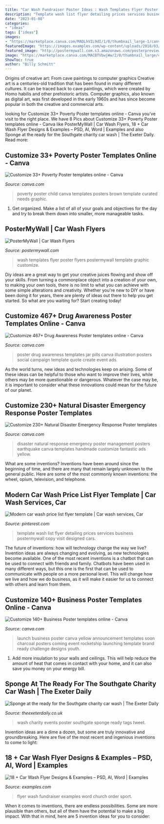 ```yaml
---
title: "Car Wash Fundraiser Poster Ideas : Wash Templates Flyer Poster Flyers Postermywall Template Graphic Customize"
description: "Template wash list flyer detailing prices services business postermywall copy visit designed cars"
date: "2023-01-08"
categories:
- "ideas"
tags: ["ideas"]
images:
- "https://marketplace.canva.com/MADLhVIL9dI/1/0/thumbnail_large-1/canva-jar-of-pills-illustration-drug-awareness-poster-MADLhVIL9dI.jpg"
featuredImage: "https://images.examples.com/wp-content/uploads/2018/03/Car-Wash-Fundraiser-Flyer.jpg"
featured_image: "http://postermywall.com.s3.amazonaws.com/posterpreviews/7a37a46061d68cac0c127f2d0edc7788_screen.jpg?ts=1414297349"
image: "https://marketplace.canva.com/MACBTVbwjWw/2/0/thumbnail_large/canva-charcoal-and-yellow-rocketship-business-launch-poster-MACBTVbwjWw.jpg"
ShowToc: true
author: "Billy Schmitt"
---
```



Origins of creative art: From cave paintings to computer graphics
Creative art is a centuries-old tradition that has been found in many different cultures. It can be traced back to cave paintings, which were created by Homo habilis and other prehistoric artists. Computer graphics, also known as digital art, was first developed in the early 1960s and has since become popular in both the creative and commercial arts.

	

		
looking for Customize 33+ Poverty Poster templates online - Canva you've visit to the right place. We have 8 Pics about Customize 33+ Poverty Poster templates online - Canva like PosterMyWall | Car Wash Flyers, 18 + Car Wash Flyer Designs &amp; Examples – PSD, AI, Word | Examples and also Sponge at the ready for the Southgate charity car wash | The Exeter Daily. Read more:
		
    
## Customize 33+ Poverty Poster Templates Online - Canva

<img loading=lazy src="https://marketplace.canva.com/MACOmoeMvxg/1/0/thumbnail_large/canva--child-photo-brown-footer-poverty-poster-MACOmoeMvxg.jpg" onerror="this.onerror=null;this.src='https://tse3.mm.bing.net/th?id=OIP.nV9uaW3W6vMR2N_Lg9XjrwAAAA&amp;pid=15.1';" alt="Customize 33+ Poverty Poster templates online - Canva">

_Source: canva.com_

>poverty poster child canva templates posters brown template curated needs graphic. 

	

1. Get organized. Make a list of all of your goals and objectives for the day and try to break them down into smaller, more manageable tasks.

    
## PosterMyWall | Car Wash Flyers

<img loading=lazy src="http://postermywall.com.s3.amazonaws.com/posterpreviews/7a37a46061d68cac0c127f2d0edc7788_screen.jpg?ts=1414297349" onerror="this.onerror=null;this.src='https://tse3.mm.bing.net/th?id=OIP.S1LZ_WoCr9r4mXYwcE3U9AAAAA&amp;pid=15.1';" alt="PosterMyWall | Car Wash Flyers">

_Source: postermywall.com_

>wash templates flyer poster flyers postermywall template graphic customize. 

	

Diy ideas are a great way to get your creative juices flowing and show off your skills. From turning a commonplace object into a creation of your own, to making your own tools, there is no limit to what you can achieve with some simple alterations and creativity. Whether you're new to DIY or have been doing it for years, there are plenty of ideas out there to help you get started. So what are you waiting for? Start creating today!

    
## Customize 467+ Drug Awareness Poster Templates Online - Canva

<img loading=lazy src="https://marketplace.canva.com/MADLhVIL9dI/1/0/thumbnail_large-1/canva-jar-of-pills-illustration-drug-awareness-poster-MADLhVIL9dI.jpg" onerror="this.onerror=null;this.src='https://tse4.mm.bing.net/th?id=OIP.rMcYlIMecEGOzLpBNYHdZQAAAA&amp;pid=15.1';" alt="Customize 467+ Drug Awareness Poster templates online - Canva">

_Source: canva.com_

>poster drug awareness templates jar pills canva illustration posters social campaign template quote create event ads. 

	

As the world turns, new ideas and technologies keep on arising. Some of these ideas can be helpful to those who want to improve their lives, while others may be more questionable or dangerous. Whatever the case may be, it is important to consider what these innovations could mean for the future of our planet.

    
## Customize 230+ Natural Disaster Emergency Response Poster Templates

<img loading=lazy src="https://marketplace.canva.com/MACPQ6qOQLQ/2/0/thumbnail_large/canva-yellow-photo-natural-disaster-emergency-response-poster-MACPQ6qOQLQ.jpg" onerror="this.onerror=null;this.src='https://tse2.mm.bing.net/th?id=OIP.GDGMVGOLNGE7F70UeV-alQAAAA&amp;pid=15.1';" alt="Customize 230+ Natural Disaster Emergency Response Poster templates">

_Source: canva.com_

>disaster natural response emergency poster management posters earthquake canva templates handmade customize fantastic ads yellow. 

	

What are some inventions?
Inventions have been around since the beginning of time, and there are many that remain largely unknown to the general public. Here are some of the most commonly known inventions: the wheel, opium, television, and telephone.

    
## Modern Car Wash Price List Flyer Template | Car Wash Services, Car

<img loading=lazy src="https://i.pinimg.com/736x/3c/7f/f2/3c7ff283fc2889524eb451449715f191.jpg" onerror="this.onerror=null;this.src='https://tse4.mm.bing.net/th?id=OIP.BTnxXnCjL81rwLfa_IqQFAHaJl&amp;pid=15.1';" alt="Modern car wash price list flyer template | Car wash services, Car">

_Source: pinterest.com_

>template wash list flyer detailing prices services business postermywall copy visit designed cars. 

	

The future of inventions: how will technology change the way we live?
Invention ideas are always changing and evolving, as new technologies become available. One of the most recent inventions is a chatbot that can be used to connect with friends and family. Chatbots have been used in many different ways, but this one is the first that can be used to communicate with people on a more personal level. This will change how we live and how we do business, as it will make it easier for us to connect with others and learn from them.

    
## Customize 140+ Business Poster Templates Online - Canva

<img loading=lazy src="https://marketplace.canva.com/MACBTVbwjWw/2/0/thumbnail_large/canva-charcoal-and-yellow-rocketship-business-launch-poster-MACBTVbwjWw.jpg" onerror="this.onerror=null;this.src='https://tse4.mm.bing.net/th?id=OIP.dYH4oXldcbCyORcTzosKagAAAA&amp;pid=15.1';" alt="Customize 140+ Business Poster templates online - Canva">

_Source: canva.com_

>launch business poster canva yellow announcement templates soon charcoal posters coming event rocketship launching template brand ready challenge designs youth. 

	

1. Add more insulation to your walls and ceilings. This will help reduce the amount of heat that comes in contact with your home, and it can also save you money on your energy bill.

    
## Sponge At The Ready For The Southgate Charity Car Wash | The Exeter Daily

<img loading=lazy src="https://www.theexeterdaily.co.uk/sites/default/files/field/image/Charity Car Wash WEB.jpg" onerror="this.onerror=null;this.src='https://tse3.mm.bing.net/th?id=OIP.MiwVTQ5FJTqaWURcsvBQEwHaKe&amp;pid=15.1';" alt="Sponge at the ready for the Southgate charity car wash | The Exeter Daily">

_Source: theexeterdaily.co.uk_

>wash charity events poster southgate sponge ready tags tweet. 

	

Invention ideas are a dime a dozen, but some are truly innovative and groundbreaking. Here are five of the most recent and ingenious inventions to come to light: 

    
## 18 + Car Wash Flyer Designs &amp; Examples – PSD, AI, Word | Examples

<img loading=lazy src="https://images.examples.com/wp-content/uploads/2018/03/Car-Wash-Fundraiser-Flyer.jpg" onerror="this.onerror=null;this.src='https://tse3.mm.bing.net/th?id=OIP.qEPvwdgWvWh-F0rYb5hhdwHaIL&amp;pid=15.1';" alt="18 + Car Wash Flyer Designs &amp; Examples – PSD, AI, Word | Examples">

_Source: examples.com_

>flyer wash fundraiser examples word church order sport. 

	

When it comes to inventions, there are endless possibilities. Some are more plausible than others, but all of them have the potential to make a big impact. With that in mind, here are 5 invention ideas for you to consider: 

